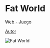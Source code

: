 # Fat World
 
[Web - Juego](https://vivirenremoto.github.io/ravenflatworld/)

[Autor](https://twitter.com/vivirenremoto)

![Fat World](https://vivirenremoto.github.io/ravenflatworld/static/social.png?2)
